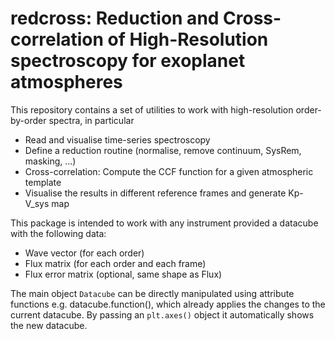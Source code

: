 # redcross: Reduction and Cross-correlation of High-Resolution spectroscopy for exoplanet atmospheres

This repository contains a set of utilities to work with high-resolution order-by-order spectra, in particular
- Read and visualise time-series spectroscopy 
- Define a reduction routine (normalise, remove continuum, SysRem, masking, ...)
- Cross-correlation: Compute the CCF function for a given atmospheric template
- Visualise the results in different reference frames and generate Kp-V_sys map

This package is intended to work with any instrument provided a datacube with the following data:
 - Wave vector (for each order)
 - Flux matrix (for each order and each frame)
 - Flux error matrix (optional, same shape as Flux)
 
 The main object `Datacube` can be directly manipulated using attribute functions e.g. datacube.function(), which already applies the changes to the current
 datacube. By passing an `plt.axes()` object it automatically shows the new datacube. 

